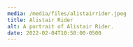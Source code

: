 ```yaml
---
media: /media/files/alistairrider.jpeg
title: Alistair Rider
alt: A portrait of Alistair Rider.
date: 2022-02-04T10:58:00-0500
---
```

